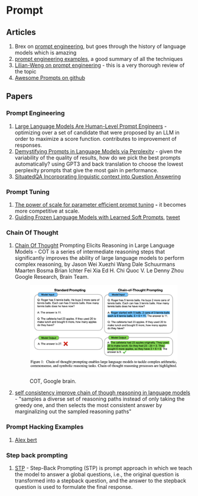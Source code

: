 # Prompt

## Articles

1. Brex on [prompt engineering](https://github.com/brexhq/prompt-engineering), but goes through the history of language models which is amazing
2. [prompt engineering examples](https://www.promptingguide.ai/), a good summary of all the techniques
3. [Lilian-Weng on prompt engineering](https://lilianweng.github.io/posts/2023-03-15-prompt-engineering/) - this is a very thorough review of the topic
4. [Awesome Prompts on github](https://github.com/f/awesome-chatgpt-prompts)

## Papers

### Prompt Engineering

1. [Large Language Models Are Human-Level Prompt Engineers](https://arxiv.org/abs/2211.01910) - optimizing over a set of candidate that were proposed by an LLM in order to maximize a score function. contributes to improvement of responses.
2. [Demystifying Prompts in Language Models via Perplexity](https://arxiv.org/pdf/2212.04037.pdf) - given the variability of the quality of results, how do we pick the best prompts automatically? using GPT3 and back translation to choose the lowest perplexity prompts that give the most gain in performance.
3. [SituatedQA Incorporating linguistic context into Question Answering](https://situatedqa.github.io/)

### Prompt Tuning

1. [The power of scale for parameter efficient prompt tuning](https://arxiv.org/abs/2104.08691) **-** it becomes more competitive at scale.&#x20;
2. [Guiding Frozen Language Models with Learned Soft Prompts](https://ai.googleblog.com/2022/02/guiding-frozen-language-models-with.html), [tweet](https://twitter.com/GoogleAI/status/1491915977138720770)

### Chain Of Thought

1.  [Chain Of Thought](https://arxiv.org/pdf/2201.11903.pdf) Prompting Elicits Reasoning in Large Language Models - COT is a series of intermediate reasoning steps that significantly improves the ability of large language models to perform complex reasoning, by Jason Wei Xuezhi Wang Dale Schuurmans Maarten Bosma Brian Ichter Fei Xia Ed H. Chi Quoc V. Le Denny Zhou Google Research, Brain Team.

    <figure><img src="../.gitbook/assets/image (12).png" alt=""><figcaption><p>COT, Google brain.</p></figcaption></figure>
2. [self consistency improve chain of though reasoning in language models](https://arxiv.org/abs/2203.11171) - "samples a diverse set of reasoning paths instead of only taking the greedy one, and then selects the most consistent answer by marginalizing out the sampled reasoning paths"

### Prompt Hacking Examples

1. [Alex bert](https://twitter.com/alexalbert\_\_/status/1636488551817965568)

### Step back prompting

1. [STP](https://cobusgreyling.medium.com/a-new-prompt-engineering-technique-has-been-introduced-called-step-back-prompting-b00e8954cacb) - Step-Back Prompting (STP) is prompt approach in which we teach the model to answer a global questions, i.e., the original question is transformed into a stepback question, and the answer to the stepback question is used to formulate the final response.&#x20;
